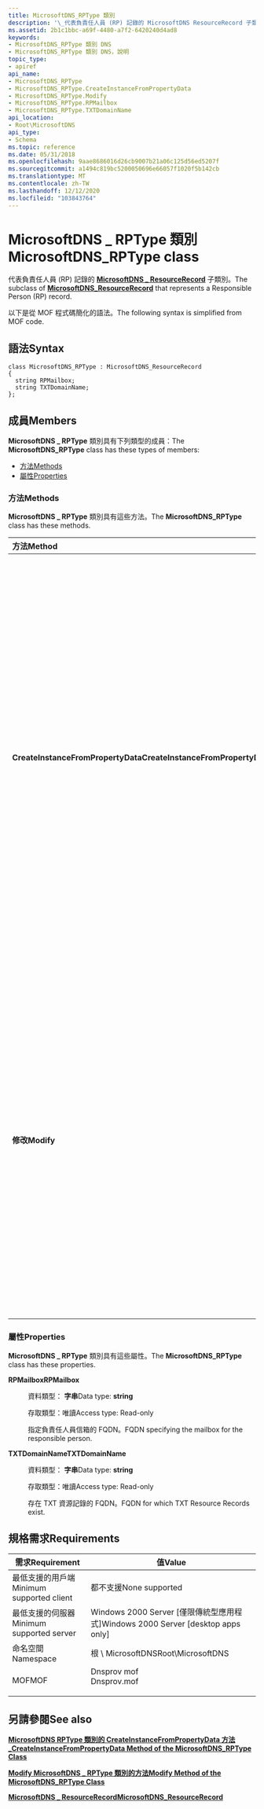 ```yaml
---
title: MicrosoftDNS_RPType 類別
description: '\_代表負責任人員 (RP) 記錄的 MicrosoftDNS ResourceRecord 子類別。'
ms.assetid: 2b1c1bbc-a69f-4480-a7f2-6420240d4ad8
keywords:
- MicrosoftDNS_RPType 類別 DNS
- MicrosoftDNS_RPType 類別 DNS，說明
topic_type:
- apiref
api_name:
- MicrosoftDNS_RPType
- MicrosoftDNS_RPType.CreateInstanceFromPropertyData
- MicrosoftDNS_RPType.Modify
- MicrosoftDNS_RPType.RPMailbox
- MicrosoftDNS_RPType.TXTDomainName
api_location:
- Root\MicrosoftDNS
api_type:
- Schema
ms.topic: reference
ms.date: 05/31/2018
ms.openlocfilehash: 9aae8686016d26cb9007b21a06c125d56ed5207f
ms.sourcegitcommit: a1494c819bc5200050696e66057f1020f5b142cb
ms.translationtype: MT
ms.contentlocale: zh-TW
ms.lasthandoff: 12/12/2020
ms.locfileid: "103843764"
---
```

# <a name="microsoftdns_rptype-class"></a><span data-ttu-id="cd625-105">MicrosoftDNS \_ RPType 類別</span><span class="sxs-lookup"><span data-stu-id="cd625-105">MicrosoftDNS\_RPType class</span></span>

<span data-ttu-id="cd625-106">代表負責任人員 (RP) 記錄的 [**MicrosoftDNS \_ ResourceRecord**](microsoftdns-resourcerecord.md) 子類別。</span><span class="sxs-lookup"><span data-stu-id="cd625-106">The subclass of [**MicrosoftDNS\_ResourceRecord**](microsoftdns-resourcerecord.md) that represents a Responsible Person (RP) record.</span></span>

<span data-ttu-id="cd625-107">以下是從 MOF 程式碼簡化的語法。</span><span class="sxs-lookup"><span data-stu-id="cd625-107">The following syntax is simplified from MOF code.</span></span>

## <a name="syntax"></a><span data-ttu-id="cd625-108">語法</span><span class="sxs-lookup"><span data-stu-id="cd625-108">Syntax</span></span>

``` syntax
class MicrosoftDNS_RPType : MicrosoftDNS_ResourceRecord
{
  string RPMailbox;
  string TXTDomainName;
};
```

## <a name="members"></a><span data-ttu-id="cd625-109">成員</span><span class="sxs-lookup"><span data-stu-id="cd625-109">Members</span></span>

<span data-ttu-id="cd625-110">**MicrosoftDNS \_ RPType** 類別具有下列類型的成員：</span><span class="sxs-lookup"><span data-stu-id="cd625-110">The **MicrosoftDNS\_RPType** class has these types of members:</span></span>

-   [<span data-ttu-id="cd625-111">方法</span><span class="sxs-lookup"><span data-stu-id="cd625-111">Methods</span></span>](#methods)
-   [<span data-ttu-id="cd625-112">屬性</span><span class="sxs-lookup"><span data-stu-id="cd625-112">Properties</span></span>](#properties)

### <a name="methods"></a><span data-ttu-id="cd625-113">方法</span><span class="sxs-lookup"><span data-stu-id="cd625-113">Methods</span></span>

<span data-ttu-id="cd625-114">**MicrosoftDNS \_ RPType** 類別具有這些方法。</span><span class="sxs-lookup"><span data-stu-id="cd625-114">The **MicrosoftDNS\_RPType** class has these methods.</span></span>



| <span data-ttu-id="cd625-115">方法</span><span class="sxs-lookup"><span data-stu-id="cd625-115">Method</span></span>                             | <span data-ttu-id="cd625-116">描述</span><span class="sxs-lookup"><span data-stu-id="cd625-116">Description</span></span>                                                                                                                                                                                                                                                                                                                                                                                         |
|:-----------------------------------|:----------------------------------------------------------------------------------------------------------------------------------------------------------------------------------------------------------------------------------------------------------------------------------------------------------------------------------------------------------------------------------------------------|
| <span data-ttu-id="cd625-117">**CreateInstanceFromPropertyData**</span><span class="sxs-lookup"><span data-stu-id="cd625-117">**CreateInstanceFromPropertyData**</span></span> | <span data-ttu-id="cd625-118">根據方法的輸入參數中的資料來具現化 RP 類型的 RR：記錄的 DNS 伺服器名稱、容器名稱、擁有者/負責任的人員名稱、類別 (預設值 = IN) 、存留時間值以及人員信箱和 TXT RR 位置的功能變數名稱。</span><span class="sxs-lookup"><span data-stu-id="cd625-118">Instantiates an RP Type of RR based on the data in the method's input parameters: the record's DNS Server Name, Container Name, Owner/responsible person Name, class (default = IN), time-to-live value and the domain names for the person's mailbox and TXT RR locations.</span></span> <span data-ttu-id="cd625-119">它會將新物件的參考傳回做為輸出參數。</span><span class="sxs-lookup"><span data-stu-id="cd625-119">It returns a reference to the new object as an output parameter.</span></span> <br/> <span data-ttu-id="cd625-120">限定詞：實作為、靜態</span><span class="sxs-lookup"><span data-stu-id="cd625-120">Qualifiers: Implemented, static</span></span><br/> |
| <span data-ttu-id="cd625-121">**修改**</span><span class="sxs-lookup"><span data-stu-id="cd625-121">**Modify**</span></span>                         | <span data-ttu-id="cd625-122">這個方法會將 TTL、RP 信箱和 TXT 功能變數名稱更新為指定為此方法之輸入參數的值。</span><span class="sxs-lookup"><span data-stu-id="cd625-122">This method updates the TTL, RP Mailbox and TXT Domain Name to the values specified as the input parameters of this method.</span></span> <span data-ttu-id="cd625-123">如果未指定參數的新值，則不會變更參數的目前值。</span><span class="sxs-lookup"><span data-stu-id="cd625-123">If a new value for a parameter is not specified, then the current value for the parameter is not changed.</span></span> <span data-ttu-id="cd625-124">方法會將修改過之物件的參考傳回為輸出參數。</span><span class="sxs-lookup"><span data-stu-id="cd625-124">The method returns a reference to the modified object as an output parameter.</span></span> <br/> <span data-ttu-id="cd625-125">限定詞：實作為</span><span class="sxs-lookup"><span data-stu-id="cd625-125">Qualifiers: Implemented</span></span><br/>                                  |



 

### <a name="properties"></a><span data-ttu-id="cd625-126">屬性</span><span class="sxs-lookup"><span data-stu-id="cd625-126">Properties</span></span>

<span data-ttu-id="cd625-127">**MicrosoftDNS \_ RPType** 類別具有這些屬性。</span><span class="sxs-lookup"><span data-stu-id="cd625-127">The **MicrosoftDNS\_RPType** class has these properties.</span></span>

<dl> <dt>

<span data-ttu-id="cd625-128">**RPMailbox**</span><span class="sxs-lookup"><span data-stu-id="cd625-128">**RPMailbox**</span></span>
</dt> <dd> <dl> <dt>

<span data-ttu-id="cd625-129">資料類型： **字串**</span><span class="sxs-lookup"><span data-stu-id="cd625-129">Data type: **string**</span></span>
</dt> <dt>

<span data-ttu-id="cd625-130">存取類型：唯讀</span><span class="sxs-lookup"><span data-stu-id="cd625-130">Access type: Read-only</span></span>
</dt> </dl>

<span data-ttu-id="cd625-131">指定負責任人員信箱的 FQDN。</span><span class="sxs-lookup"><span data-stu-id="cd625-131">FQDN specifying the mailbox for the responsible person.</span></span>

</dd> <dt>

<span data-ttu-id="cd625-132">**TXTDomainName**</span><span class="sxs-lookup"><span data-stu-id="cd625-132">**TXTDomainName**</span></span>
</dt> <dd> <dl> <dt>

<span data-ttu-id="cd625-133">資料類型： **字串**</span><span class="sxs-lookup"><span data-stu-id="cd625-133">Data type: **string**</span></span>
</dt> <dt>

<span data-ttu-id="cd625-134">存取類型：唯讀</span><span class="sxs-lookup"><span data-stu-id="cd625-134">Access type: Read-only</span></span>
</dt> </dl>

<span data-ttu-id="cd625-135">存在 TXT 資源記錄的 FQDN。</span><span class="sxs-lookup"><span data-stu-id="cd625-135">FQDN for which TXT Resource Records exist.</span></span>

</dd> </dl>

## <a name="requirements"></a><span data-ttu-id="cd625-136">規格需求</span><span class="sxs-lookup"><span data-stu-id="cd625-136">Requirements</span></span>



| <span data-ttu-id="cd625-137">需求</span><span class="sxs-lookup"><span data-stu-id="cd625-137">Requirement</span></span> | <span data-ttu-id="cd625-138">值</span><span class="sxs-lookup"><span data-stu-id="cd625-138">Value</span></span> |
|-------------------------------------|----------------------------------------------------------------------------------------|
| <span data-ttu-id="cd625-139">最低支援的用戶端</span><span class="sxs-lookup"><span data-stu-id="cd625-139">Minimum supported client</span></span><br/> | <span data-ttu-id="cd625-140">都不支援</span><span class="sxs-lookup"><span data-stu-id="cd625-140">None supported</span></span><br/>                                                              |
| <span data-ttu-id="cd625-141">最低支援的伺服器</span><span class="sxs-lookup"><span data-stu-id="cd625-141">Minimum supported server</span></span><br/> | <span data-ttu-id="cd625-142">Windows 2000 Server \[僅限傳統型應用程式\]</span><span class="sxs-lookup"><span data-stu-id="cd625-142">Windows 2000 Server \[desktop apps only\]</span></span><br/>                                   |
| <span data-ttu-id="cd625-143">命名空間</span><span class="sxs-lookup"><span data-stu-id="cd625-143">Namespace</span></span><br/>                | <span data-ttu-id="cd625-144">根 \\ MicrosoftDNS</span><span class="sxs-lookup"><span data-stu-id="cd625-144">Root\\MicrosoftDNS</span></span><br/>                                                          |
| <span data-ttu-id="cd625-145">MOF</span><span class="sxs-lookup"><span data-stu-id="cd625-145">MOF</span></span><br/>                      | <dl> <span data-ttu-id="cd625-146"><dt>Dnsprov mof</dt></span><span class="sxs-lookup"><span data-stu-id="cd625-146"><dt>Dnsprov.mof</dt></span></span> </dl> |



## <a name="see-also"></a><span data-ttu-id="cd625-147">另請參閱</span><span class="sxs-lookup"><span data-stu-id="cd625-147">See also</span></span>

<dl> <dt>

[<span data-ttu-id="cd625-148">**MicrosoftDNS RPType 類別的 CreateInstanceFromPropertyData 方法 \_**</span><span class="sxs-lookup"><span data-stu-id="cd625-148">**CreateInstanceFromPropertyData Method of the MicrosoftDNS\_RPType Class**</span></span>](microsoftdns-rptype-createinstancefrompropertydata.md)
</dt> <dt>

[<span data-ttu-id="cd625-149">**Modify MicrosoftDNS \_ RPType 類別的方法**</span><span class="sxs-lookup"><span data-stu-id="cd625-149">**Modify Method of the MicrosoftDNS\_RPType Class**</span></span>](microsoftdns-rptype-modify.md)
</dt> <dt>

[<span data-ttu-id="cd625-150">**MicrosoftDNS \_ ResourceRecord**</span><span class="sxs-lookup"><span data-stu-id="cd625-150">**MicrosoftDNS\_ResourceRecord**</span></span>](microsoftdns-resourcerecord.md)
</dt> </dl>

 

 





